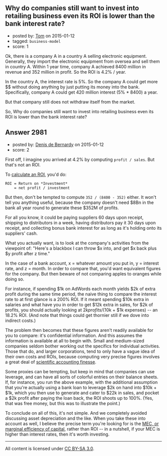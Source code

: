 ## Why do companies still want to invest into retailing business even its ROI is lower than the bank interest rate?

- posted by: [Tom](https://stackexchange.com/users/5580244/tom) on 2015-01-12
- tagged: `business-model`
- score: 1

Ok, there is a company A in a country A selling electronic equipment. Generally, they import the electronic equipment from oversea and sell them in country A. Within 1 year time, company A achieved 8400 million in revenue and 352 million in profit. So the ROI is 4.2% / year.

In the country A, the interest rate is 5%. So the company A could get more $$ without doing anything by just putting its money into the bank. Specifically, company A could get 420 million interest (5% * 8400) a year.

But that company still does not withdraw itself from the market.

So, Why do companies still want to invest into retailing business even its ROI is lower than the bank interest rate? 
  


## Answer 2981

- posted by: [Denis de Bernardy](https://stackexchange.com/users/182468/denis-de-bernardy) on 2015-01-12
- score: 2

First off, I imagine you arrived at 4.2% by computing `profit / sales`. But that's not an ROI.

To [calculate an ROI](http://en.wikipedia.org/wiki/Return_on_investment#Calculation), you'd do:

    ROI = Return on *Investment*
        = net profit / investment

But then, don't be tempted to compute `352 / (8400 - 352)` either. It won't tell you anything useful, because the company doesn't need $8Bn in the bank all year round to generate these $352M of profits.

For all you know, it could be paying suppliers 60 days upon receipt, shipping to distributors in a week, having distributors pay it 30 days upon receipt, and collecting bonus bank interest for as long as it's holding onto its suppliers' cash.

What you actually want, is to look at the company's activities from the viewpoint of: "Here's a blackbox I can throw $x into, and get $x back plus $y profit after z time."

In the case of a bank account, x = whatever amount you put in, y = interest rate, and z = month. In order to compare that, you'd want equivalent figures for the company. But then beware of not comparing apples to oranges while doing so.

For instance, if spending $1k on AdWords each month yields $2k of extra profit during the same time period, the naive thing to compare the interest rate to at first glance is a 200% ROI. If it meant spending $10k extra in salaries and what have you in order to get $12k extra in sales, for $2k of profits, you should actually looking at $2k profits / ($10k + $1k expenses) -- an 18.2% ROI. (And note that things could get thornier still if we dove into indirect costs.)

The problem then becomes that these figures aren't readily available for you to compare: it's confidential information. And this assumes the information is available at all to begin with. Small and medium-sized companies seldom bother working out the specifics for individual activities. Those that do, and larger corporations, tend to only have a vague idea of their own costs and ROIs, because computing very precise figures involves a great deal of [scientific accounting finesse](http://en.wikipedia.org/wiki/Cost_accounting).

Some proxies can be tempting, but keep in mind that companies can use leverage, and can have all sorts of colorful entries on their balance sheets. If, for instance, you run the above example, with the additional assumption that you're actually using a bank loan to leverage $2k on hand into $10k + $1k, which you then use to generate and cater to $22k in sales, and pocket a $2k profit after paying the loan back, the ROI shoots up to 100%. (Yes, that was free money, but this was to illustrate the point.)

To conclude on all of this, it's not simple. And we completely avoided discussing asset depreciation and the like. When you take these into account as well, I believe the precise term you're looking for is the [MEC, or marginal efficiency of capital](http://en.wikipedia.org/wiki/Marginal_efficiency_of_capital), rather than ROI -- in a nutshell, if your MEC is higher than interest rates, then it's worth investing.



---

All content is licensed under [CC BY-SA 3.0](https://creativecommons.org/licenses/by-sa/3.0/).
